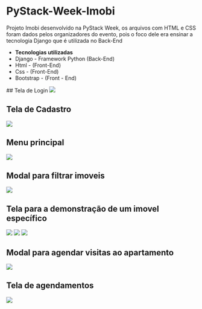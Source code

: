# PyStack-Week-Imobi
Projeto Imobi desenvolvido na PyStack Week, os arquivos com HTML e CSS foram dados pelos organizadores do evento, pois o foco dele era ensinar a tecnologia Django que é utilizada no Back-End
<ul>
  <li><b>Tecnologias utilizadas</b></li>
  <li>Django - Framework Python (Back-End)</li>
  <li> Html - (Front-End) </li> 
  <li> Css - (Front-End) </li>
  <li> Bootstrap - (Front - End) </li>
</ul>
## Tela de Login
<img src = "https://i.ibb.co/nC3WGrT/Login.png">

## Tela de Cadastro
<img src = "https://i.ibb.co/CPcMFRB/Cadastro.png">

## Menu principal
<img src = "https://i.ibb.co/0mm6mrV/Home.png">

## Modal para filtrar imoveis
<img src = "https://i.ibb.co/2SBVsq1/Filtrar.png">

## Tela para a demonstração de um imovel específico
<img src = "https://i.ibb.co/qsSs40t/Imovel-Find-1.png">
<img src = "https://i.ibb.co/rvcsf6J/Imovel-Find-2.png">
<img src = "https://i.ibb.co/nrH2W3n/imovel-Find-3.png">

## Modal para agendar visitas ao apartamento
<img src = "https://i.ibb.co/wc8P7Yt/Agendar-visita.png">

## Tela de agendamentos
<img src = "https://i.ibb.co/LSKVbXb/Agendamentos.png">
